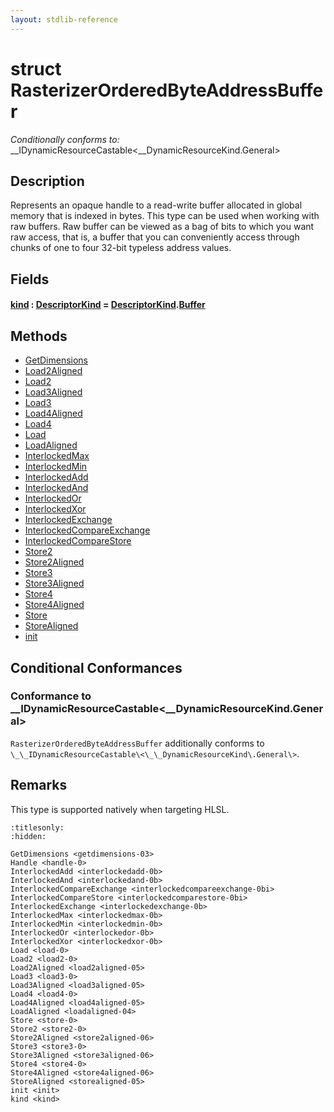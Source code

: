 ```yaml
---
layout: stdlib-reference
---
```


# struct RasterizerOrderedByteAddressBuffer

*Conditionally conforms to:* \_\_IDynamicResourceCastable\<\_\_DynamicResourceKind\.General\>

## Description

Represents an opaque handle to a read-write buffer allocated in global memory that is indexed in bytes.
This type can be used when working with raw buffers. Raw buffer can be viewed as a bag of bits to
which you want raw access, that is, a buffer that you can conveniently access through chunks of one to
four 32-bit typeless address values.

## Fields

####  <a id="decl-kind"></a>[kind](kind) : [DescriptorKind](../descriptorkind-0a/index) = [DescriptorKind](../descriptorkind-0a/index)\.[Buffer](../descriptorkind-0a/index#decl-Buffer)

## Methods

* [GetDimensions](getdimensions-03)
* [Load2Aligned](load2aligned-05)
* [Load2](load2-0)
* [Load3Aligned](load3aligned-05)
* [Load3](load3-0)
* [Load4Aligned](load4aligned-05)
* [Load4](load4-0)
* [Load](load-0)
* [LoadAligned](loadaligned-04)
* [InterlockedMax](interlockedmax-0b)
* [InterlockedMin](interlockedmin-0b)
* [InterlockedAdd](interlockedadd-0b)
* [InterlockedAnd](interlockedand-0b)
* [InterlockedOr](interlockedor-0b)
* [InterlockedXor](interlockedxor-0b)
* [InterlockedExchange](interlockedexchange-0b)
* [InterlockedCompareExchange](interlockedcompareexchange-0bi)
* [InterlockedCompareStore](interlockedcomparestore-0bi)
* [Store2](store2-0)
* [Store2Aligned](store2aligned-06)
* [Store3](store3-0)
* [Store3Aligned](store3aligned-06)
* [Store4](store4-0)
* [Store4Aligned](store4aligned-06)
* [Store](store-0)
* [StoreAligned](storealigned-05)
* [init](init)

## Conditional Conformances

### Conformance to \_\_IDynamicResourceCastable\<\_\_DynamicResourceKind\.General\>
`RasterizerOrderedByteAddressBuffer` additionally conforms to `\_\_IDynamicResourceCastable\<\_\_DynamicResourceKind\.General\>`.
## Remarks


This type is supported natively when targeting HLSL.



```{toctree}
:titlesonly:
:hidden:

GetDimensions <getdimensions-03>
Handle <handle-0>
InterlockedAdd <interlockedadd-0b>
InterlockedAnd <interlockedand-0b>
InterlockedCompareExchange <interlockedcompareexchange-0bi>
InterlockedCompareStore <interlockedcomparestore-0bi>
InterlockedExchange <interlockedexchange-0b>
InterlockedMax <interlockedmax-0b>
InterlockedMin <interlockedmin-0b>
InterlockedOr <interlockedor-0b>
InterlockedXor <interlockedxor-0b>
Load <load-0>
Load2 <load2-0>
Load2Aligned <load2aligned-05>
Load3 <load3-0>
Load3Aligned <load3aligned-05>
Load4 <load4-0>
Load4Aligned <load4aligned-05>
LoadAligned <loadaligned-04>
Store <store-0>
Store2 <store2-0>
Store2Aligned <store2aligned-06>
Store3 <store3-0>
Store3Aligned <store3aligned-06>
Store4 <store4-0>
Store4Aligned <store4aligned-06>
StoreAligned <storealigned-05>
init <init>
kind <kind>
```
